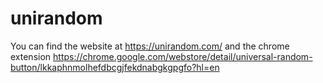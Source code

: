 # unirandom
You can find the website at https://unirandom.com/ and the chrome extension [https://chrome.google.com/webstore/detail/universal-random-button/lkkaphnmolhefdbcgjfekdnabgkgpgfo?hl=en
](url)

